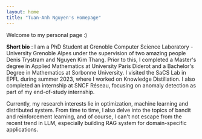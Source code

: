 ```yaml
---
layout: home
title: "Tuan-Anh Nguyen's Homepage"
---
```

Welcome to my personal page :)

**Short bio** : I am a PhD Student at Grenoble Computer Science Laboratory - University Grenoble Alpes under the supervision of two amazing people Denis Trystram and Nguyen Kim Thang. Prior to this, I completed a Master's degree in Applied Mathematics at University Paris Diderot and a Bachelor's Degree in Mathematics at Sorbonne University. I visited the SaCS Lab in EPFL during summer 2023, where I worked on Knowledge Distillation. I also completed an internship at SNCF Réseau, focusing on anomaly detection as part of my end-of-study internship.

Currently, my research interests lie in optimization, machine learning and distributed system. From time to time, I also delve into the topics of bandit and reinforcement learning, and of course, I can't not escape from the recent trend in LLM, especially building RAG system for domain-specific applications. 

<!-- Feel to contact me via : tuan-anh.nguyen@inria.fr  -->

<!-- **Office Location** :<br>
IMAG Building, Office 468<br>
150 Place du Torrent<br>
38400 Saint-Martin-d'Hères, France. -->